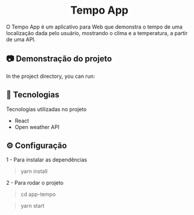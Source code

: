<h1 align="center"> Tempo App </h1>

<p > O Tempo App é um aplicativo para Web que demonstra o tempo de uma localização dada pelo usuário, mostrando o clima e a temperatura, a partir de uma API. </p>

## 📷 Demonstração do projeto

In the project directory, you can run:

## 🚀 Tecnologias
<p> Tecnologias utilizadas no projeto </p>
<ul>
  <li>React</li>
  <li>Open weather API</li>
</ul>

## ⚙️ Configuração
<p> 1 - Para instalar as dependências </p>

> yarn install

<p> 2 - Para rodar o projeto </p>

> cd app-tempo

> yarn start

